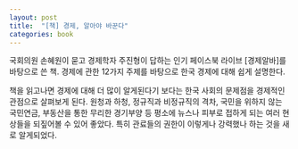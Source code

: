 ```yaml
---
layout: post
title:  "[책] 경제, 알아야 바꾼다"
categories: book
---
```


국회의원 손혜원이 묻고 경제학자 주진형이 답하는 인기 페이스북 라이브 [경제알바]를 바탕으로 쓴 책. 경제에 관한 12가지 주제를 바탕으로 한국 경제에 대해 쉽게 설명한다.

책을 읽고나면 경제에 대해 더 많이 알게된다기 보다는 한국 사회의 문제점을 경제적인 관점으로 살펴보게 된다. 원청과 하청, 정규직과 비정규직의 격차, 국민을 위하지 않는 국민연금, 부동산을 통한 무리한 경기부양 등 평소에 뉴스나 피부로 접하게 되는 여러 현상들을 되짚어볼 수 있어 좋았다. 특히 관료들의 권한이 이렇게나 강력했나 하는 것을 새로 알게되었다.